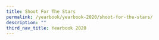 ```yaml
---
title: Shoot For The Stars
permalink: /yearbook/yearbook-2020/shoot-for-the-stars/
description: ""
third_nav_title: Yearbook 2020
---
```

